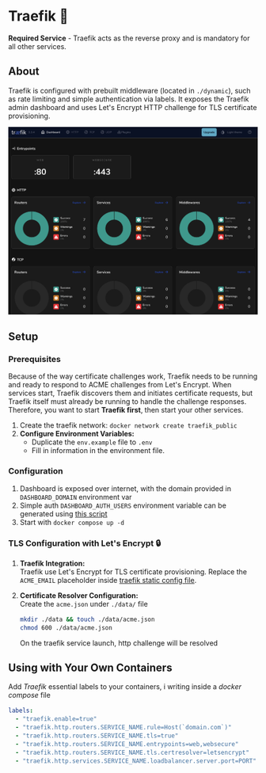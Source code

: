 # Traefik 🛫

**Required Service** - Traefik acts as the reverse proxy and is mandatory for all other services.

## About

Traefik is configured with prebuilt middleware (located in `./dynamic`), such as rate limiting and simple authentication via labels. It exposes the Traefik admin dashboard and uses Let's Encrypt HTTP challenge for TLS certificate provisioning.

![dashboard](../dashboard.png)

## Setup

### Prerequisites

Because of the way certificate challenges work, Traefik needs to be running and ready to respond to ACME challenges from Let's Encrypt. When services start, Traefik discovers them and initiates certificate requests, but Traefik itself must already be running to handle the challenge responses. Therefore, you want to start **Traefik first**, then start your other services.

1. Create the traefik network: `docker network create traefik_public`
2. **Configure Environment Variables:**  
   - Duplicate the `env.example` file to `.env`
   - Fill in information in the environment file.

### Configuration

1. Dashboard is exposed over internet, with the domain provided in `DASHBOARD_DOMAIN` environment var
2. Simple auth `DASHBOARD_AUTH_USERS` environment variable can be generated using [this script](./scripts/generate_simple_auth.sh)
3. Start with `docker compose up -d`

### TLS Configuration with Let's Encrypt 🔒

1. **Traefik Integration:**  
   Traefik use Let's Encrypt for TLS certificate provisioning.
   Replace the `ACME_EMAIL` placeholder inside [traefik static config file](./traefik.yaml).

2. **Certificate Resolver Configuration:**  
    Create the `acme.json` under `./data/` file

    ```sh
    mkdir ./data && touch ./data/acme.json
    chmod 600 ./data/acme.json
    ```

    On the traefik service launch, http challenge will be resolved

## Using with Your Own Containers

Add _Traefik_ essential labels to your containers, i writing inside a _docker compose_ file

```yaml
labels:
  - "traefik.enable=true"
  - "traefik.http.routers.SERVICE_NAME.rule=Host(`domain.com`)"
  - "traefik.http.routers.SERVICE_NAME.tls=true"
  - "traefik.http.routers.SERVICE_NAME.entrypoints=web,websecure"
  - "traefik.http.routers.SERVICE_NAME.tls.certresolver=letsencrypt"
  - "traefik.http.services.SERVICE_NAME.loadbalancer.server.port=PORT"
```